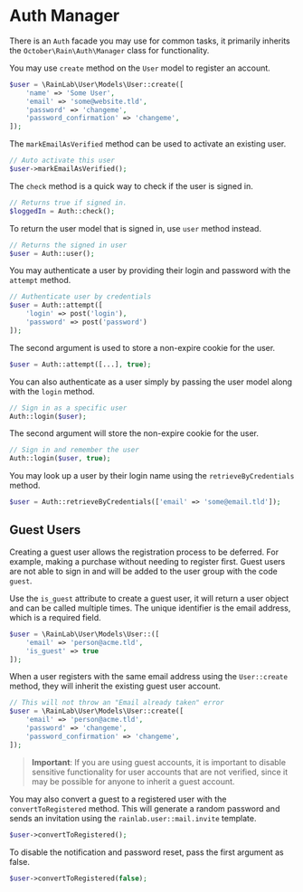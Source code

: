 # Auth Manager

There is an `Auth` facade you may use for common tasks, it primarily inherits the `October\Rain\Auth\Manager` class for functionality.

You may use `create` method on the `User` model to register an account.

```php
$user = \RainLab\User\Models\User::create([
    'name' => 'Some User',
    'email' => 'some@website.tld',
    'password' => 'changeme',
    'password_confirmation' => 'changeme',
]);
```

The `markEmailAsVerified` method can be used to activate an existing user.

```php
// Auto activate this user
$user->markEmailAsVerified();
```

The `check` method is a quick way to check if the user is signed in.

```php
// Returns true if signed in.
$loggedIn = Auth::check();
```

To return the user model that is signed in, use `user` method instead.

```php
// Returns the signed in user
$user = Auth::user();
```

You may authenticate a user by providing their login and password with the `attempt` method.

```php
// Authenticate user by credentials
$user = Auth::attempt([
    'login' => post('login'),
    'password' => post('password')
]);
```

The second argument is used to store a non-expire cookie for the user.

```php
$user = Auth::attempt([...], true);
```

You can also authenticate as a user simply by passing the user model along with the `login` method.

```php
// Sign in as a specific user
Auth::login($user);
```

The second argument will store the non-expire cookie for the user.

```php
// Sign in and remember the user
Auth::login($user, true);
```

You may look up a user by their login name using the `retrieveByCredentials` method.

```php
$user = Auth::retrieveByCredentials(['email' => 'some@email.tld']);
```

## Guest Users

Creating a guest user allows the registration process to be deferred. For example, making a purchase without needing to register first. Guest users are not able to sign in and will be added to the user group with the code `guest`.

Use the `is_guest` attribute to create a guest user, it will return a user object and can be called multiple times. The unique identifier is the email address, which is a required field.

```php
$user = \RainLab\User\Models\User::([
    'email' => 'person@acme.tld',
    'is_guest' => true
]);
```

When a user registers with the same email address using the `User::create` method, they will inherit the existing guest user account.

```php
// This will not throw an "Email already taken" error
$user = \RainLab\User\Models\User::create([
    'email' => 'person@acme.tld',
    'password' => 'changeme',
    'password_confirmation' => 'changeme',
]);
```

> **Important**: If you are using guest accounts, it is important to disable sensitive functionality for user accounts that are not verified, since it may be possible for anyone to inherit a guest account.

You may also convert a guest to a registered user with the `convertToRegistered` method. This will generate a random password and sends an invitation using the `rainlab.user::mail.invite` template.

```php
$user->convertToRegistered();
```

To disable the notification and password reset, pass the first argument as false.

```php
$user->convertToRegistered(false);
```
